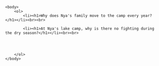 <!DOCTYPE hml>
<html>
    <head>
        <title>Profolio.Mr.Anderson</title>
    </head>






    <body>
        <ol>
            <li><h1>Why does Nya's family move to the camp every year?</h1></li><br><br>
        
            <li><h1>At Nya's lake camp, why is there no fighting during the dry season?</h1></li><br><br>

            
            
                
        </ol>
    </body>
</html>
